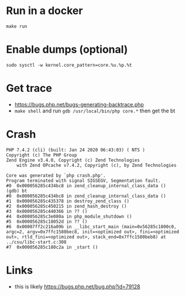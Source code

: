# Run in a docker
 `make run`

# Enable dumps (optional)
 `sudo sysctl -w kernel.core_pattern=core.%u.%p.%t`
 
# Get trace
- https://bugs.php.net/bugs-generating-backtrace.php
- `make shell` and run `gdb /usr/local/bin/php core.*` then get the bt


# Crash
```
PHP 7.4.2 (cli) (built: Jan 24 2020 06:43:03) ( NTS )
Copyright (c) The PHP Group
Zend Engine v3.4.0, Copyright (c) Zend Technologies
    with Zend OPcache v7.4.2, Copyright (c), by Zend Technologies

Core was generated by `php crash.php'.
Program terminated with signal SIGSEGV, Segmentation fault.
#0  0x000056285c434bc8 in zend_cleanup_internal_class_data ()
(gdb) bt
#0  0x000056285c434bc8 in zend_cleanup_internal_class_data ()
#1  0x000056285c435378 in destroy_zend_class ()
#2  0x000056285c450215 in zend_hash_destroy ()
#3  0x000056285c440366 in ?? ()
#4  0x000056285c3e080a in php_module_shutdown ()
#5  0x000056285c18052d in ?? ()
#6  0x00007ff2c216a09b in __libc_start_main (main=0x56285c1800c0, argc=2, argv=0x7ffc1580bec8, init=<optimized out>, fini=<optimized out>, rtld_fini=<optimized out>, stack_end=0x7ffc1580beb8) at ../csu/libc-start.c:308
#7  0x000056285c180c2a in _start ()
```

# Links
- this is likely https://bugs.php.net/bug.php?id=79128

